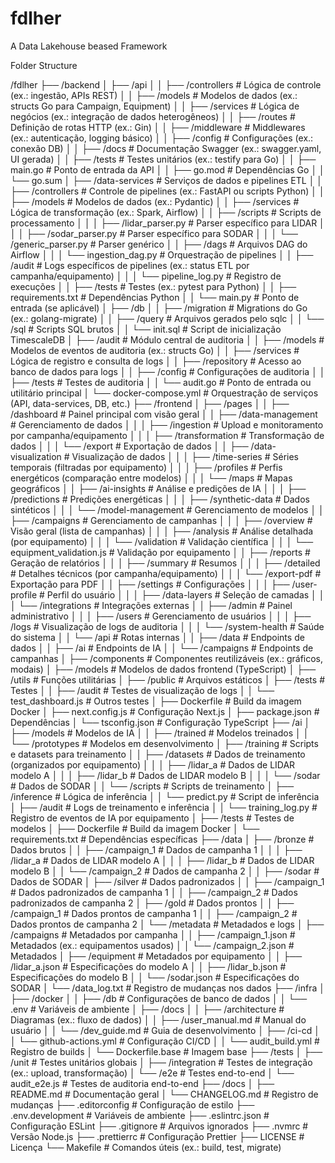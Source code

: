 # fdlher
A Data Lakehouse beased Framework

Folder Structure

/fdlher
├── /backend
│   ├── /api
│   │   ├── /controllers           # Lógica de controle (ex.: ingestão, APIs REST)
│   │   ├── /models                # Modelos de dados (ex.: structs Go para Campaign, Equipment)
│   │   ├── /services              # Lógica de negócios (ex.: integração de dados heterogêneos)
│   │   ├── /routes                # Definição de rotas HTTP (ex.: Gin)
│   │   ├── /middleware            # Middlewares (ex.: autenticação, logging básico)
│   │   ├── /config                # Configurações (ex.: conexão DB)
│   │   ├── /docs                  # Documentação Swagger (ex.: swagger.yaml, UI gerada)
│   │   ├── /tests                 # Testes unitários (ex.: testify para Go)
│   │   ├── main.go                # Ponto de entrada da API
│   │   ├── go.mod                 # Dependências Go
│   │   └── go.sum
│   ├── /data-services             # Serviços de dados e pipelines ETL
│   │   ├── /controllers           # Controle de pipelines (ex.: FastAPI ou scripts Python)
│   │   ├── /models                # Modelos de dados (ex.: Pydantic)
│   │   ├── /services              # Lógica de transformação (ex.: Spark, Airflow)
│   │   ├── /scripts               # Scripts de processamento
│   │   │   ├── /lidar_parser.py   # Parser específico para LIDAR
│   │   │   ├── /sodar_parser.py   # Parser específico para SODAR
│   │   │   └── /generic_parser.py # Parser genérico
│   │   ├── /dags                  # Arquivos DAG do Airflow
│   │   │   └── ingestion_dag.py   # Orquestração de pipelines
│   │   ├── /audit                 # Logs específicos de pipelines (ex.: status ETL por campanha/equipamento)
│   │   │   └── pipeline_log.py    # Registro de execuções
│   │   ├── /tests                 # Testes (ex.: pytest para Python)
│   │   ├── requirements.txt       # Dependências Python
│   │   └── main.py                # Ponto de entrada (se aplicável)
│   ├── /db
│   │   ├── /migration             # Migrations do Go (ex.: golang-migrate)
│   │   ├── /query                 # Arquivos gerados pelo sqlc
│   │   └── /sql                   # Scripts SQL brutos
│   │   └── init.sql               # Script de inicialização TimescaleDB
│   ├── /audit                     # Módulo central de auditoria
│   │   ├── /models                # Modelos de eventos de auditoria (ex.: structs Go)
│   │   ├── /services              # Lógica de registro e consulta de logs
│   │   ├── /repository            # Acesso ao banco de dados para logs
│   │   ├── /config                # Configurações de auditoria
│   │   ├── /tests                 # Testes de auditoria
│   │   └── audit.go               # Ponto de entrada ou utilitário principal
│   └── docker-compose.yml         # Orquestração de serviços (API, data-services, DB, etc.)
├── /frontend
│   ├── /pages
│   │   ├── /dashboard              # Painel principal com visão geral
│   │   ├── /data-management        # Gerenciamento de dados
│   │   │   ├── /ingestion          # Upload e monitoramento por campanha/equipamento
│   │   │   ├── /transformation     # Transformação de dados
│   │   │   └── /export             # Exportação de dados
│   │   ├── /data-visualization     # Visualização de dados
│   │   │   ├── /time-series        # Séries temporais (filtradas por equipamento)
│   │   │   ├── /profiles           # Perfis energéticos (comparação entre modelos)
│   │   │   └── /maps               # Mapas geográficos
│   │   ├── /ai-insights            # Análise e predições de IA
│   │   │   ├── /predictions        # Predições energéticas
│   │   │   ├── /synthetic-data     # Dados sintéticos
│   │   │   └── /model-management   # Gerenciamento de modelos
│   │   ├── /campaigns              # Gerenciamento de campanhas
│   │   │   ├── /overview           # Visão geral (lista de campanhas)
│   │   │   ├── /analysis           # Análise detalhada (por equipamento)
│   │   │   └── /validation         # Validação científica
│   │   │       └── equipment_validation.js # Validação por equipamento
│   │   ├── /reports                # Geração de relatórios
│   │   │   ├── /summary            # Resumos
│   │   │   ├── /detailed           # Detalhes técnicos (por campanha/equipamento)
│   │   │   └── /export-pdf         # Exportação para PDF
│   │   ├── /settings               # Configurações
│   │   │   ├── /user-profile       # Perfil do usuário
│   │   │   ├── /data-layers        # Seleção de camadas
│   │   │   └── /integrations       # Integrações externas
│   │   ├── /admin                  # Painel administrativo
│   │   │   ├── /users              # Gerenciamento de usuários
│   │   │   ├── /logs               # Visualização de logs de auditoria
│   │   │   └── /system-health      # Saúde do sistema
│   │   └── /api                    # Rotas internas
│   │       ├── /data               # Endpoints de dados
│   │       ├── /ai                 # Endpoints de IA
│   │       └── /campaigns          # Endpoints de campanhas
│   ├── /components                 # Componentes reutilizáveis (ex.: gráficos, modais)
│   ├── /models                     # Modelos de dados frontend (TypeScript)
│   ├── /utils                      # Funções utilitárias
│   ├── /public                     # Arquivos estáticos
│   ├── /tests                      # Testes
│   │   ├── /audit                  # Testes de visualização de logs
│   │   └── test_dashboard.js       # Outros testes
│   ├── Dockerfile                  # Build da imagem Docker
│   ├── next.config.js              # Configuração Next.js
│   ├── package.json                # Dependências
│   └── tsconfig.json               # Configuração TypeScript
├── /ai
│   ├── /models                     # Modelos de IA
│   │   ├── /trained                # Modelos treinados
│   │   └── /prototypes             # Modelos em desenvolvimento
│   ├── /training                   # Scripts e datasets para treinamento
│   │   ├── /datasets               # Dados de treinamento (organizados por equipamento)
│   │   │   ├── /lidar_a            # Dados de LIDAR modelo A
│   │   │   ├── /lidar_b            # Dados de LIDAR modelo B
│   │   │   └── /sodar              # Dados de SODAR
│   │   └── /scripts                # Scripts de treinamento
│   ├── /inference                  # Lógica de inferência
│   │   └── predict.py              # Script de inferência
│   ├── /audit                      # Logs de treinamento e inferência
│   │   └── training_log.py         # Registro de eventos de IA por equipamento
│   ├── /tests                      # Testes de modelos
│   ├── Dockerfile                  # Build da imagem Docker
│   └── requirements.txt            # Dependências específicas
├── /data
│   ├── /bronze                     # Dados brutos
│   │   ├── /campaign_1             # Dados de campanha 1
│   │   │   ├── /lidar_a            # Dados de LIDAR modelo A
│   │   │   ├── /lidar_b            # Dados de LIDAR modelo B
│   │   └── /campaign_2             # Dados de campanha 2
│   │       ├── /sodar              # Dados de SODAR
│   ├── /silver                     # Dados padronizados
│   │   ├── /campaign_1             # Dados padronizados de campanha 1
│   │   ├── /campaign_2             # Dados padronizados de campanha 2
│   ├── /gold                       # Dados prontos
│   │   ├── /campaign_1             # Dados prontos de campanha 1
│   │   ├── /campaign_2             # Dados prontos de campanha 2
│   └── /metadata                   # Metadados e logs
│       ├── /campaigns              # Metadados por campanha
│       │   ├── /campaign_1.json    # Metadados (ex.: equipamentos usados)
│       │   └── /campaign_2.json    # Metadados
│       ├── /equipment              # Metadados por equipamento
│       │   ├── /lidar_a.json       # Especificações do modelo A
│       │   ├── /lidar_b.json       # Especificações do modelo B
│       │   └── /sodar.json         # Especificações do SODAR
│       └── /data_log.txt           # Registro de mudanças nos dados
├── /infra
│   ├── /docker
│   │   ├── /db                     # Configurações de banco de dados
│   │   └── .env                    # Variáveis de ambiente
│   ├── /docs
│   │   ├── /architecture           # Diagramas (ex.: fluxo de dados)
│   │   ├── /user_manual.md         # Manual do usuário
│   │   └── /dev_guide.md           # Guia de desenvolvimento
│   ├── /ci-cd
│   │   └── github-actions.yml      # Configuração CI/CD
│   │       └── audit_build.yml     # Registro de builds
│   └── Dockerfile.base             # Imagem base
├── /tests
│   ├── /unit                       # Testes unitários globais
│   ├── /integration                # Testes de integração (ex.: upload, transformação)
│   └── /e2e                        # Testes end-to-end
│       └── audit_e2e.js            # Testes de auditoria end-to-end
├── /docs
│   ├── README.md                   # Documentação geral
│   └── CHANGELOG.md                # Registro de mudanças
├── .editorconfig                   # Configuração de estilo
├── .env.development                # Variáveis de ambiente
├── .eslintrc.json                  # Configuração ESLint
├── .gitignore                      # Arquivos ignorados
├── .nvmrc                          # Versão Node.js
├── .prettierrc                     # Configuração Prettier
├── LICENSE                         # Licença
└── Makefile                        # Comandos úteis (ex.: build, test, migrate)
